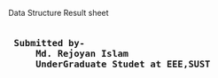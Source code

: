Data Structure Result sheet
<pre>
<h3> Submitted by-
     Md. Rejoyan Islam
     UnderGraduate Studet at EEE,SUST   </h3>      </pre>
